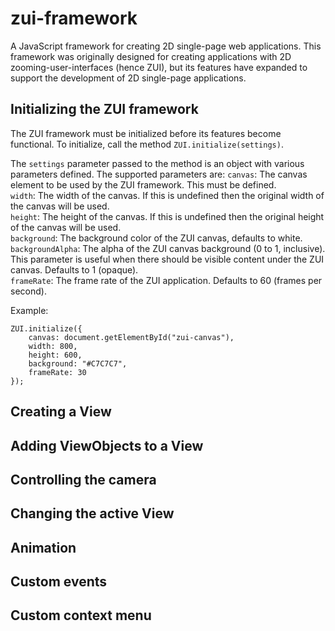 zui-framework
=============

A JavaScript framework for creating 2D single-page web applications. This framework was originally designed for creating applications with 2D zooming-user-interfaces (hence ZUI), but its features have expanded to support the development of 2D single-page applications.


Initializing the ZUI framework
-------------
The ZUI framework must be initialized before its features become functional. To initialize, call the method ```ZUI.initialize(settings)```.

The ```settings``` parameter passed to the method is an object with various parameters defined. The supported parameters are:
```canvas```: The canvas element to be used by the ZUI framework. This must be defined.<br>
```width```: The width of the canvas. If this is undefined then the original width of the canvas will be used.<br>
```height```: The height of the canvas. If this is undefined then the original height of the canvas will be used.<br>
```background```: The background color of the ZUI canvas, defaults to white.<br>
```backgroundAlpha```: The alpha of the ZUI canvas background (0 to 1, inclusive). This parameter is useful when there should be visible content under the ZUI canvas. Defaults to 1 (opaque).<br>
```frameRate```: The frame rate of the ZUI application. Defaults to 60 (frames per second).

Example:
```
ZUI.initialize({
	canvas: document.getElementById("zui-canvas"),
	width: 800,
	height: 600,
	background: "#C7C7C7",
	frameRate: 30
});
```

Creating a View
-------------


Adding ViewObjects to a View
-------------


Controlling the camera
-------------


Changing the active View
-------------


Animation
-------------


Custom events
-------------


Custom context menu
-------------
